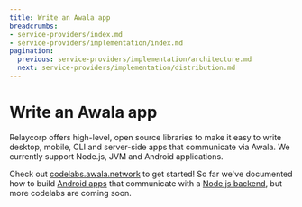 ```yaml
---
title: Write an Awala app
breadcrumbs:
- service-providers/index.md
- service-providers/implementation/index.md
pagination:
  previous: service-providers/implementation/architecture.md
  next: service-providers/implementation/distribution.md
---
```


# Write an Awala app

Relaycorp offers high-level, open source libraries to make it easy to write desktop, mobile, CLI and server-side apps that communicate via Awala. We currently support Node.js, JVM and Android applications.

Check out [codelabs.awala.network](https://codelabs.awala.network) to get started! So far we've documented how to build [Android apps](https://codelabs.awala.network/codelabs/android-centralised/) that communicate with a [Node.js backend](https://codelabs.awala.network/codelabs/nodejs-pong/), but more codelabs are coming soon.
